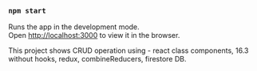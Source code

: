 
### `npm start`

Runs the app in the development mode.<br />
Open [http://localhost:3000](http://localhost:3000) to view it in the browser.


This project shows CRUD operation using - react class components, 16.3 without hooks,
                                          redux, combineReducers,
                                          firestore DB.
                  
                   
